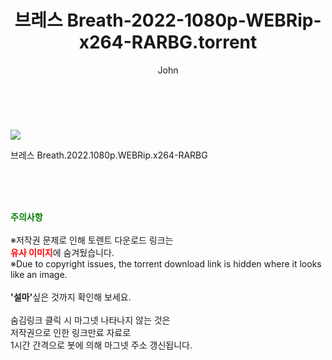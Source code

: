 ﻿---
layout: post
title:  "    브레스 Breath-2022-1080p-WEBRip-x264-RARBG.torrent"
author: John
categories: [ 영화 ]
tags: [  ]
image: https://torrentrj55.com/uploadfile/full/ebcd4c81730fc492e9cd3d895c889d0fc02f2d95.jpg 
description: "    브레스 Breath-2022-1080p-WEBRip-x264-RARBG torrent 정보 공유"
toc: true
toc_sticky: true
---

<br>
<p><img src="https://torrentrj55.com/uploadfile/full/ebcd4c81730fc492e9cd3d895c889d0fc02f2d95.jpg"/></p>
 브레스 Breath.2022.1080p.WEBRip.x264-RARBG  
    
<br><br><br>
<p data-ke-size="size16"><b><span style="color: green;">주의사항</span></b><br /><br />※저작권 문제로 인해 토렌트 다운로드 링크는<br /><b><span style="color: red;">유사 이미지</span></b>에 숨겨뒀습니다.<br />※Due to copyright issues, the torrent download link is hidden where it looks like an image.<br /><br /><b>'설마'</b>싶은 것까지 확인해 보세요.<br /><br />숨김링크 클릭 시 마그넷 나타나지 않는 것은<br />저작권으로 인한 링크만료 자료로<br />1시간 간격으로 봇에 의해 마그넷 주소 갱신됩니다.</p>
